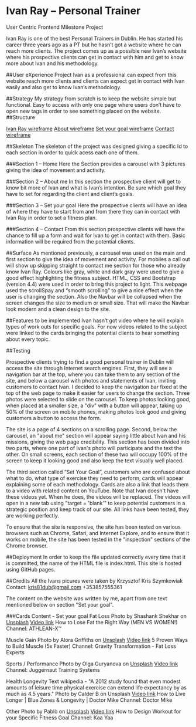 # Ivan Ray – Personal Trainer
User Centric Frontend Milestone Project

Ivan Ray is one of the best Personal Trainers in Dublin. He has started his career three years ago as a PT but he
hasn’t got a website where he can reach more clients. The project comes up as a possible new Ivan’s website where
his prospective clients can get in contact with him and get to know more about Ivan and his methodology.

##User eXperience Project
Ivan as a professional can expect from this website reach more clients and clients can expect get in contact with Ivan
easily and also get to know Ivan’s methodology.

##Strategy
My strategy from scratch is to keep the website simple but functional.
Easy to access with only one page where users don’t have to open new tags in order to see something placed on the
website.
##Structure

[Ivan Ray wireframe](https://)
[About wireframe](https://)
[Set your goal wireframe](https://)
[Contact wireframe](https://)


##Skeleton
The skeleton of the project was designed giving a specific Id to each section in order to quick acess each one of
them.

###Section 1 – Home
Here the Section provides a carousel with 3 pictures giving the idea of movement and activity.

###Section 2 – About me
In this section the prospective client will get to know bit more of Ivan and what is Ivan’s intention.
Be sure which goal they have to set for regarding the client and client’s goals.

###Section 3 – Set your goal
Here the prospective clients will have an idea of where they have to start from and from there they can in contact
with Ivan Ray in order to set a fitness plan.

###Section 4 – Contact
From this section prospective clients will have the chance to fill up a form and wait for Ivan to get in contact with
them. Basic information will be required from the potential clients.

##Surface
As mentioned previously, a carousel was used on the main and first section to give the idea of movement and
activity. For mobiles a call out will show up skipping straight to contact me section for those who already know Ivan
Ray.
Colours like gray, white and dark gray were used to give a good effect highlighting the fitness subject.
HTML, CSS and Bootstrap (version 4.4) were used in order to bring this project to light.
This webpage used the scrollSpay and “smooth scrolling” to give a nice effect when the user is changing the section.
Also the Navbar will be collapsed when the screen changes the size to medium or small size. That will make the
Navbar look modern and a clean design to the site.

##Features to be implemented
Ivan hasn’t got video where he will explain types of work outs for specific goals. For now videos related to the subject were linked to the cards bringing the potential clients to hear something about every topic. 

##Testing

Prospective clients trying to find a good personal trainer in Dublin will access the site through Internet search engines.
First, they will see a navigation bar at the top, where you can take them to any section of the site, and below a 
carousel with photos and statements of Ivan, inviting customers to contact Ivan. I decided to keep the navigation bar 
fixed at the top of the web page to make it easier for users to change the section. Three photos were selected to slide 
on the carousel. To keep photos looking good, when placed at a smaller size, a "div" with a button will appear, taking up
50% of the screen on mobile phones, making photos look good and giving customers a button to access the form.

The site is a page of 4 sections on a scrolling page. Second, below the carousel, an "about me" section will 
appear saying little about Ivan and his missions, giving the web page credibility. This section has been divided 
into two parts, where one part of Ivan's photo will participate and the text the other. On small screens, each section 
of these two will occupy 100% of the screen to keep it looking good and also keep the text visually well placed.

The third section called “Set Your Goal”, customers who are confused about what to do, what type of exercise they need 
to perform, cards will appear explaining some of each methodology. Cards are also a link that leads them to a video 
with related content on YouTube. Note that Ivan doesn't have these videos yet. When he does, the videos will be replaced.
The videos will open in a new tab using "target = 'blank'" to keep potential customers in a strategic position and keep 
track of our site. All links have been tested, they are working perfectly.


To ensure that the site is responsive, the site has been tested on various browsers such as Chrome, Safari,
and Internet Explore, and to ensure that it works on mobile, the site has been tested in the "inspection" sections 
of the Chrome browser.

##Deployment
In order to keep the file updated correctly every time that it is committed, the name of the HTML file is index.html. This site is hosted using GitHub pages.

##Credits
All the Ivans picures were taken by Krzysztof Kris Szymkowiak
Contact:    kris81dub@gmail.com
            +353857555361

The content on the website was written by me, apart from one text mentioned below on section "Set your goal".

###Cards Content - Set your goal
Fat Loss
Photo by Shashank Shekhar on [Unsplash](https://unsplash.com/) 
[Video link](https://www.youtube.com/watch?v=Yz7Ofr9z1co)
How to Lose Fat the Right Way (MEN VS WOMEN!)
Channel: ATHLEAN-X™


Muscle Gain
Photo by Alora Griffiths on [Unsplash](https://unsplash.com/) 
[Video link](https://www.youtube.com/watch?v=3tRdgFC0FhA)
5 Proven Ways to Build Muscle (5x Faster)
Channel: Gravity Transformation - Fat Loss Experts

Sports / Performance
Photo by Olga Guryanova on [Unsplash](https://unsplash.com/) 
[Video link](https://www.youtube.com/watch?v=brPZoBC6abY)
Channel: Juggernaut Training Systems

Health Longevity 
Text wikipedia - "A 2012 study found that even modest amounts of leisure time physical exercise can extend life expectancy by as much as 4.5 years."
Photo by Calder B on Unsplash
[Video link](https://www.youtube.com/watch?v=USNkx1i-Prs)
How to Live Longer | Blue Zones & Longevity | Doctor Mike
Channel: Doctor Mike

Other
Photo by Pablò on [Unsplash](https://unsplash.com/) 
[Video link](https://www.youtube.com/watch?v=eAght6w3kMM)
How to Design Workout for your Specific Fitness Goal
Channel: Kaa Yaa
